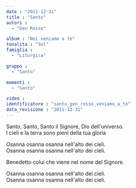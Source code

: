 ```yaml
---
date : "2011-12-31"
title : "Santo"
autori : 
  - "Gen Rosso"

album : "Noi veniamo a te"
tonalita : "Sol"
famiglia : 
  - "Liturgica"

gruppo : 
  - "Santo"

momenti : 
  - "Santo"

video : 
identificatore : "santo_gen_rosso_veniamo_a_te"
data_revisione : "2011-12-31"
---
```

  
  
Santo, Santo, Santo  il Signore, Dio dell'universo.  
I cieli  e la terra  sono pieni della tua gloria  
  
  
Osanna  osanna osanna nell'alto dei cieli.   
Osanna  osanna osanna nell'alto dei cieli.  
  
  
Benedetto colui che viene nel nome del Signore.  
  
  
Osanna  osanna osanna nell'alto dei cieli.  
Osanna  osanna osanna nell'alto dei cieli.  
  
  
  
  
